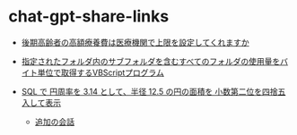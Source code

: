 # chat-gpt-share-links

- [後期高齢者の高額療養費は医療機関で上限を設定してくれますか](https://chat.openai.com/share/23f95518-b9d9-4578-be5f-06e768b6a006)

- [指定されたフォルダ内のサブフォルダを含むすべてのフォルダの使用量をバイト単位で取得するVBScriptプログラム](https://chat.openai.com/share/b686dae7-80ea-4534-ba19-865425a8dfdb)

- [SQL で 円周率を 3.14 として、半径 12.5 の円の面積を 小数第二位を四捨五入して表示](https://chat.openai.com/share/68de4be2-4bff-486e-aa1b-5a58f06fa73e)
  - [追加の会話](https://chat.openai.com/share/d9fb17a6-ad39-43d1-9865-918e15346a8f)
